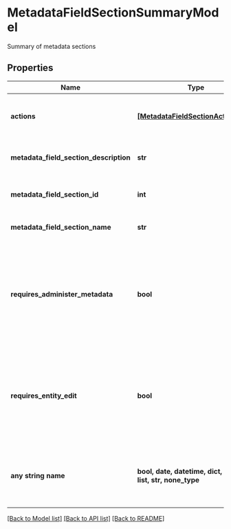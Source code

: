 # MetadataFieldSectionSummaryModel

Summary of metadata sections

## Properties
Name | Type | Description | Notes
------------ | ------------- | ------------- | -------------
**actions** | [**[MetadataFieldSectionActionType]**](MetadataFieldSectionActionType.md) | What actions can the current user perform | [optional] 
**metadata_field_section_description** | **str** | The description of this section | [optional] 
**metadata_field_section_id** | **int** | The sequence ID for this section | [optional] 
**metadata_field_section_name** | **str** | The name of this section | [optional] 
**requires_administer_metadata** | **bool** | Is the user required to have the Administer Metadata role permission in order to edit fields in this metadata section | [optional] 
**requires_entity_edit** | **bool** | Is the user required to be able to edit the entity to which the metadata is associated to in order to edit metadata | [optional] 
**any string name** | **bool, date, datetime, dict, float, int, list, str, none_type** | any string name can be used but the value must be the correct type | [optional]

[[Back to Model list]](../README.md#documentation-for-models) [[Back to API list]](../README.md#documentation-for-api-endpoints) [[Back to README]](../README.md)


